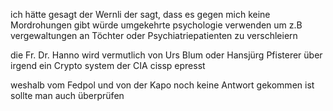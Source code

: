 
ich hätte gesagt der Wernli der sagt, dass es gegen mich keine
Mordrohungen gibt würde umgekehrte psychologie verwenden um z.B
vergewaltungen an Töchter oder Psychiatriepatienten zu verschleiern

die Fr. Dr. Hanno wird vermutlich von Urs Blum oder Hansjürg Pfisterer
über irgend ein Crypto system der CIA cissp epresst

weshalb vom Fedpol und von der Kapo noch keine Antwort gekommen ist
sollte man auch überprüfen



